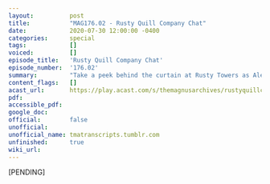 ```yaml
---
layout:          post
title:           "MAG176.02 - Rusty Quill Company Chat"
date:            2020-07-30 12:00:00 -0400
categories:      special
tags:            []
voiced:          []
episode_title:   'Rusty Quill Company Chat'
episode_number:  '176.02'
summary:         "Take a peek behind the curtain at Rusty Towers as Alex sits down with various members of Rusty Quill Ltd for insight into what we do and the values we work towards as a company. <br/><br/>Featuring: <br/><br/>- Alexander J Newall <br/>- Jonathan Sims <br/>- Helen Gould <br/>- Tim Meredith <br/>- Mike LeBeau <br/>- April Sumner <br/>- Hannah Brankin <br/>- Anil Godigamuwe"
content_flags:   []
acast_url:       https://play.acast.com/s/themagnusarchives/rustyquillcompanychat
pdf:             
accessible_pdf:  
google_doc:      
official:        false
unofficial:      
unofficial_name: tmatranscripts.tumblr.com
unfinished:      true
wiki_url:        
---
```


[PENDING]